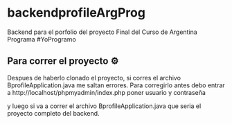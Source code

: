 # backendprofileArgProg

Backend para el porfolio del proyecto Final del Curso de Argentina Programa
#YoProgramo


## Para correr el proyecto ⚙️

Despues de haberlo clonado el proyecto, si corres el archivo BprofileApplication.java me saltan errores.
Para corregirlo antes debo entrar a 
http://localhost/phpmyadmin/index.php
poner usuario y contraseña

y luego si va a correr el archivo BprofileApplication.java que seria el proyecto completo del backend.